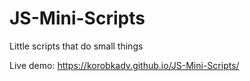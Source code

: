# JS-Mini-Scripts
Little scripts that do small things

Live demo: https://korobkadv.github.io/JS-Mini-Scripts/
